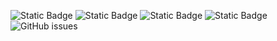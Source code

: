 ![Static Badge](https://img.shields.io/badge/blacklists-60-000000) ![Static Badge](https://img.shields.io/badge/blacklisted-2629236-cc0000) ![Static Badge](https://img.shields.io/badge/whitelisted-2245-00CC00) ![Static Badge](https://img.shields.io/badge/streaming_blacklist-28107-000000) ![GitHub issues](https://img.shields.io/github/issues/fabriziosalmi/blacklists)
